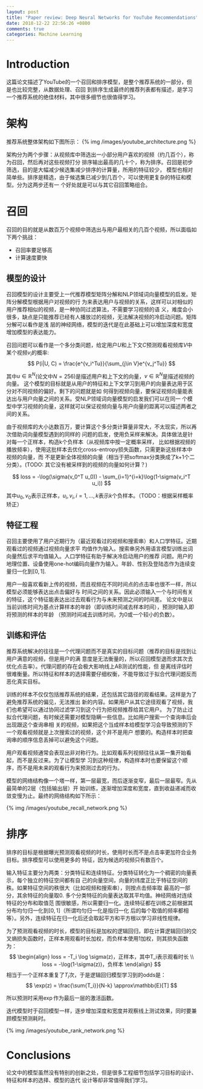 ```yaml
---
layout: post
title: "Paper review: Deep Neural Networks for YouTube Recommendations"
date: 2018-12-22 22:56:26 +0800
comments: true
categories: Machine Learning
---
```


# Introduction

这篇论文描述了YouTube的一个召回和排序模型，是整个推荐系统的一部分，但是也比较完整，从数据处理、召回
到排序生成最终的推荐列表都有描述，是学习一个推荐系统的绝佳材料，其中很多细节也很值得学习。
<!-- more -->

# 架构

推荐系统整体架构如下图所示：
{% img /images/youtube_architecture.png %}

架构分为两个步骤：从视频库中筛选出一小部分用户喜欢的视频（约几百个），称为召回，然后再对这些视频打分
排序输出最高的几十个，称为排序。召回是初步筛选，目的是大幅减少候选集减少排序的计算量，所用的特征较少，
模型也相对简单些。排序是精选，由于候选集已减少到几百个，可以使用更复杂的特征和模型。分为这两步还有一
个好处就是可以与其它召回策略组合。

# 召回

召回的目的就是从数百万个视频中筛选出与用户最相关的几百个视频，所以面临如下两个挑战：

- 召回率要足够高
- 计算速度要快

## 模型的设计

召回模型的设计主要受上一代推荐模型矩阵分解和NLP领域词向量模型的启发。矩阵分解模型根据用户对视频的行
为来表达用户与视频的关系，这样可以对相似的用户推荐相似的视频，是一种协同过滤算法，不需要学习视频的语
义，难度会小很多，缺点是只能推荐已经有人播放过的视频，无法解决视频的冷启动问题。矩阵分解可以看作是浅
层的神经网络，模型的迭代是在此基础上可以增加深度和宽度增加模型的表达能力。

召回问题可以看作是一个多分类问题，给定用户$U$和上下文$C$预测观看视频库$V$中某个视频$v_i$的概率:
$$
P(i|U, C) = \frac{e^{v_i^Tu}}{\sum_{j\in V}e^{v_j^Tu}}
$$

其中$u\in\mathbb{R}^N$(论文中$N=256$)是描述用户和上下文的向量，$v\in\mathbb{R}^N$是描述视频的向量。
这个模型的目标就是从用户的特征和上下文学习到用户的向量表达用于区分对不同视频的偏好。剩下的问题就是如
何得到视频向量，要保证视频向量能表达出与用户向量之间的关系。受NLP领域词向量模型的启发我们可以在同一
个模型中学习视频的向量，这样就可以保证视频向量与用户向量的距离可以描述两者之间的关系。

由于视频库的大小达数百万，要计算这个多分类计算量非常大，不太现实，所以再次借助词向量模型遇到的同样的
问题的启发，使用负采样来解决。具体做法是针对每一个正样本，构造k个负样本（从视频库中按一定概率采样，
比如根据视频的播放频率），使用这批样本去优化cross-entropy损失函数，只需更新这些样本中视频的向量，而
不是更新全体视频的向量（相当于把softmax分类换成了k+1个二分类）。(TODO: 其它没有被采样到的视频的向量如何计算？)

$$
loss = -\log(\sigma(v_0^T u_0)) - \sum_{i=1}^{i=k}\log(1-\sigma(v_i^T u_i))
$$

其中$u_0, v_0$表示正样本，$u_i, v_i, i=1,\dots,k$表示$k$个负样本。（TODO：根据采样概率矫正）

## 特征工程

召回主要使用了用户近期行为（最近观看过的视频和搜索串）和人口学特征。近期观看过的视频通过视频向量求平
均值作为输入。搜索串另外用语言模型训练出词向量然后求平均值输入。人口学特征有助于解决冷启动用户的推荐
问题。用户的地理位置、设备使用one-hot编码向量作为输入。年龄、性别及登陆态作为连续变量归一化到$[0, 1]$.

用户一般喜欢看新上传的视频，而且视频在不同时间点的点击率也很不一样，所以模型必须能够表达出点击偏好与
时间之间的关系。因此必须输入一个与时间有关的特征，这个特征能表达出过去观看行为与未来预测之间的时间差。
论文中是以当前训练时间为基点计算样本的年龄（即训练时间减去样本时间），预测时输入即将预测的样本的年龄
（预测时间减去训练时间，为0或一个较小的负数）。

## 训练和评估

推荐系统解决的往往是一个代理问题而不是真实的目标问题（推荐的目标是找到让用户满意的视频，但是用户的满
意度是无法衡量的，所以召回模型退而求其次去优化点击率）。代理问题的存在会极大影响线上AB测试的性能，但
是离线评估时很难衡量。所以特征和样本的选择需要仔细权衡，不能导致过于拟合代理问题反而恶化真实目标。

训练的样本不仅仅包括推荐系统的结果，还包括其它路径的观看结果。这样是为了避免推荐系统的偏见，无法推出
新的内容。如果用户从其它途径观看了视频，我们也希望可以通过协同过滤学习到这个行为把视频推荐给其它用户。
为了防止过拟合代理问题，有时候还需要对模型隐瞒一些信息。比如用户搜索一个查询串后会出现跟这个查询串相
关的视频，如果把这个当成样本给模型学习会导致预测的下一个观看视频就是上次搜索过的视频，这个并不是用户
想要的。构造样本时把查询串的顺序信息丢掉可以避免这个问题。

用户观看视频通常会表现出非对称行为。比如观看系列视频往往从第一集开始看起，而不是反过来。为了让模型学
习到这种规律，构造样本时也要保留这个顺序，而不是用未来的观看行为来预测过去的行为。

模型的网络结构像一个塔一样，第一层最宽，而后逐渐变窄，最后一层最窄。先从最简单的2层（包括输出层）开
始训练，逐渐增加深度和宽度，直到收益递减而收敛变慢为止。最终的网络结构如下所示：

{% img /images/youtube_recall_network.png %}

# 排序

排序的目标是根据曝光预测观看视频的时长，使用时长而不是点击率更加符合业务目标。排序模型可以使用更多的
特征，因为候选的视频只有数百个。

输入特征主要分为两类：分类特征和连续特征。分类特征转化为一个稠密的向量表示，每个独立的特征空间都有自
己的向量空间，向量的纬度正比于特征空间的秩。如果特征空间的秩很大（比如视频和搜索串），则按点击频率取
最高的一部分，其余特征的向量取0. 多个分类特征的向量表达取其平均值。神经网络对连续特征的分布和取值范
围很敏感，所以需要归一化。连续特征都在训练之前根据其分布均匀归一化到$[0, 1]$（所谓均匀归一化是指归一化
后的每个取值的频率都相等）。另外，连续特征在归一化后还会取起平方和平方根以学习非线性规律。

为了预测观看视频的时长，模型的目标是加权的逻辑回归，即在计算逻辑回归的交叉熵损失函数时，正样本用观看时长加权，而负样本使用1加权，则其损失函数为：
$$
\begin{align}
loss = -T_i \log \sigma(z)，正样本，其中T_i表示观看时长 \\
loss = -\log(1-\sigma(z))，负样本
\end{align}
$$
相当于一个正样本重复了$T_i$次，于是逻辑回归模型学习到的odds是：
$$
\exp(z) = \frac{\sum{T_i}}{N-k} \approx\mathbb{E}[T]
$$

所以预测时采用$\exp$作为最后一层的激活函数。

迭代模型时于召回模型一样，逐步增加深度和宽度并观察线上测试效果，同时要兼顾模型预测耗时。

{% img /images/youtube_rank_network.png %}

# Conclusions

论文中的模型虽然没有特别的创新之处，但是很多工程细节包括学习目标的设计、特征和样本的选择、模型的迭代
设计等却非常值得我们学习。
